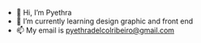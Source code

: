 - 👋 Hi, I’m Pyethra
- 🌱 I’m currently learning design graphic and front end
- 📫 My email is pyethradelcolribeiro@gmail.com

<!---
pyethra/pyethra is a ✨ special ✨ repository because its `README.md` (this file) appears on your GitHub profile.
You can click the Preview link to take a look at your changes.
--->

